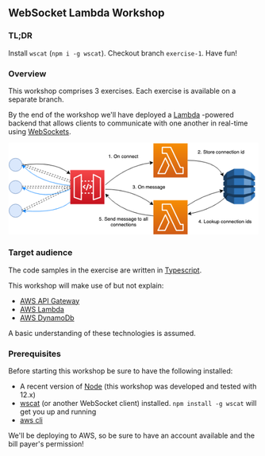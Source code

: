 ## WebSocket Lambda Workshop

### TL;DR

Install `wscat` (`npm i -g wscat`). Checkout branch `exercise-1`. Have fun!

### Overview

This workshop comprises 3 exercises. Each exercise is available on a separate branch.

By the end of the workshop we'll have deployed a [Lambda](https://aws.amazon.com/lambda/) -powered backend that allows clients to communicate with one another in real-time using [WebSockets](https://en.wikipedia.org/wiki/WebSocket).  

![Workshop diagram](workshop-diagram.png)

### Target audience

The code samples in the exercise are written in [Typescript](https://www.typescriptlang.org/).

This workshop will make use of but not explain:

 * [AWS API Gateway](https://aws.amazon.com/api-gateway/)
 * [AWS Lambda](https://aws.amazon.com/lambda/)
 * [AWS DynamoDb](https://aws.amazon.com/dynamodb/)
 
A basic understanding of these technologies is assumed.

### Prerequisites

Before starting this workshop be sure to have the following installed:

 * A recent version of [Node](https://nodejs.org/en/) (this workshop was developed and tested with 12.x)
 * [wscat](https://www.npmjs.com/package/wscat) (or another WebSocket client) installed. `npm install -g wscat` will get you up and running
 * [aws cli](https://aws.amazon.com/cli/)
 
We'll be deploying to AWS, so be sure to have an account available and the bill payer's permission!